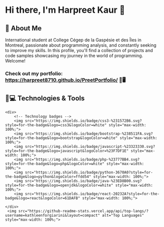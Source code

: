# Hi there, I'm Harpreet Kaur 👋

## 💼 About Me
International student at College  Cégep de la Gaspésie et des Îles  in Montreal, passionate about programming analysis, and constantly seeking to improve my skills.
In this profile, you'll find a collection of projects and code samples showcasing my journey in the world of programming. Welcome!

<!DOCTYPE html>
<html lang="en">
<head>
    <meta charset="UTF-8">
    <meta name="viewport" content="width=device-width, initial-scale=1.0">
    <title>Harpreet Kaur's Portfolio</title>
</head>
<body>
    <h3 class="heading-element" dir="auto">Check out my portfolio: 
        <a href="https://harpreet8710.github.io/PreetPortfolio/" rel="nofollow">https://harpreet8710.github.io/PreetPortfolio/</a> 🌟🖥️
    </h3>
    <div class="markdown-heading" dir="auto">
        <h2 class="heading-element" dir="auto">🚀💻 Technologies &amp; Tools</h2>
    </div>
   
    <div>
        <!-- Technology badges -->
        <img src="https://img.shields.io/badge/css3-%231572B6.svg?style=for-the-badge&logo=css3&logoColor=white" style="max-width: 100%;">
        <img src="https://img.shields.io/badge/bootstrap-%238511FA.svg?style=for-the-badge&logo=bootstrap&logoColor=white" style="max-width: 100%;">
        <img src="https://img.shields.io/badge/javascript-%23323330.svg?style=for-the-badge&logo=javascript&logoColor=%23F7DF1E" style="max-width: 100%;">
        <img src="https://img.shields.io/badge/php-%23777BB4.svg?style=for-the-badge&logo=php&logoColor=white" style="max-width: 100%;">
        <img src="https://img.shields.io/badge/python-3670A0?style=for-the-badge&logo=python&logoColor=ffdd54" style="max-width: 100%;">
        <img src="https://img.shields.io/badge/java-%23ED8B00.svg?style=for-the-badge&logo=openjdk&logoColor=white" style="max-width: 100%;">
        <img src="https://img.shields.io/badge/react-20232A?style=for-the-badge&logo=react&logoColor=61DAFB" style="max-width: 100%;">
        
    </div>
     <img src="https://github-readme-stats.vercel.app/api/top-langs/?username=kathleenforgiarini&layout=compact" alt="Top Languages" style="max-width: 100%;"> 
</body>
</html>



  
